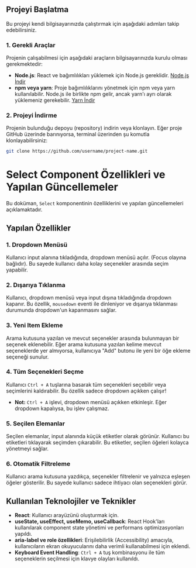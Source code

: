 ## Projeyi Başlatma

Bu projeyi kendi bilgisayarınızda çalıştırmak için aşağıdaki adımları takip edebilirsiniz.

### 1. Gerekli Araçlar

Projenin çalışabilmesi için aşağıdaki araçların bilgisayarınızda kurulu olması gerekmektedir:

- **Node.js**: React ve bağımlılıkları yüklemek için Node.js gereklidir. [Node.js İndir](https://nodejs.org/)
- **npm veya yarn**: Proje bağımlılıklarını yönetmek için npm veya yarn kullanılabilir. Node.js ile birlikte npm gelir, ancak yarn'ı ayrı olarak yüklemeniz gerekebilir. [Yarn İndir](https://yarnpkg.com/)

### 2. Projeyi İndirme

Projenin bulunduğu depoyu (repository) indirin veya klonlayın. Eğer proje GitHub üzerinde barınıyorsa, terminal üzerinden şu komutla klonlayabilirsiniz:

```bash
git clone https://github.com/username/project-name.git
```

# Select Component Özellikleri ve Yapılan Güncellemeler

Bu doküman, `Select` komponentinin özelliklerini ve yapılan güncellemeleri açıklamaktadır.

## Yapılan Özellikler

### 1. Dropdown Menüsü
Kullanıcı input alanına tıkladığında, dropdown menüsü açılır. (Focus olayına bağlıdır). Bu sayede kullanıcı daha kolay seçenekler arasında seçim yapabilir.

### 2. Dışarıya Tıklanma
Kullanıcı, dropdown menüsü veya input dışına tıkladığında dropdown kapanır. Bu özellik, `mousedown` eventi ile dinleniyor ve dışarıya tıklanması durumunda dropdown'un kapanmasını sağlar.

### 3. Yeni Item Ekleme
Arama kutusuna yazılan ve mevcut seçenekler arasında bulunmayan bir seçenek eklenebilir. Eğer arama kutusuna yazılan kelime mevcut seçeneklerde yer almıyorsa, kullanıcıya "Add" butonu ile yeni bir öğe ekleme seçeneği sunulur.

### 4. Tüm Seçenekleri Seçme
Kullanıcı `Ctrl + A` tuşlarına basarak tüm seçenekleri seçebilir veya seçimlerini kaldırabilir. Bu özellik sadece dropdown açıkken çalışır! 
- **Not:** `Ctrl + A` işlevi, dropdown menüsü açıkken etkinleşir. Eğer dropdown kapalıysa, bu işlev çalışmaz.

### 5. Seçilen Elemanlar
Seçilen elemanlar, input alanında küçük etiketler olarak görünür. Kullanıcı bu etiketleri tıklayarak seçimden çıkarabilir. Bu etiketler, seçilen öğeleri kolayca yönetmeyi sağlar.

### 6. Otomatik Filtreleme
Kullanıcı arama kutusuna yazdıkça, seçenekler filtrelenir ve yalnızca eşleşen öğeler gösterilir. Bu sayede kullanıcı sadece ihtiyacı olan seçenekleri görür.

## Kullanılan Teknolojiler ve Teknikler

- **React**: Kullanıcı arayüzünü oluşturmak için.
- **useState, useEffect, useMemo, useCallback**: React Hook'ları kullanılarak component state yönetimi ve performans optimizasyonları yapıldı.
- **aria-label ve role özellikleri**: Erişilebilirlik (Accessibility) amacıyla, kullanıcıların ekran okuyucularını daha verimli kullanabilmesi için eklendi.
- **Keyboard Event Handling**: `Ctrl + A` tuş kombinasyonu ile tüm seçeneklerin seçilmesi için klavye olayları kullanıldı.
